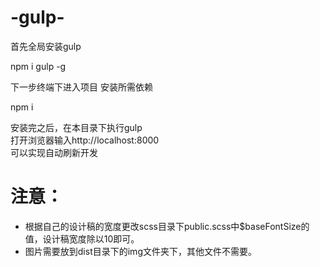# -gulp-
<p>首先全局安装gulp</p>
<p>npm i gulp -g</p>
<p>下一步终端下进入项目 安装所需依赖</p>
<p>npm i</p>
安装完之后，在本目录下执行gulp<br >
打开浏览器输入http://localhost:8000<br >
可以实现自动刷新开发
<h1>注意：</h1>
<ul>
    <li>根据自己的设计稿的宽度更改scss目录下public.scss中$baseFontSize的值，设计稿宽度除以10即可。</li>
    <li>图片需要放到dist目录下的img文件夹下，其他文件不需要。</li>
</ul>




